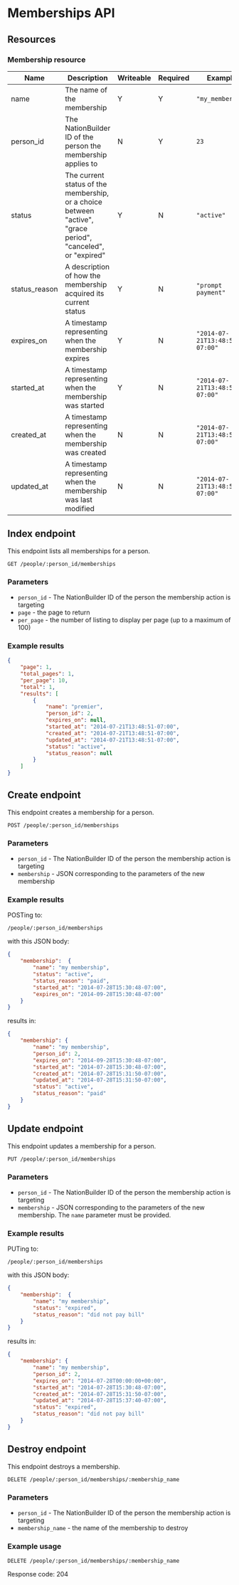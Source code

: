 # Memberships API

## Resources

### Membership resource

Name | Description | Writeable | Required | Examples
--- | --- | --- | --- | ---
name | The name of the membership | Y | Y | `"my_membership"`
person_id | The NationBuilder ID of the person the membership applies to | N | Y | `23`
status | The current status of the membership, or a choice between "active", "grace period", "canceled", or "expired" | Y | N | `"active"`
status_reason | A description of how the membership acquired its current status | Y | N | `"prompt payment"`
expires_on | A timestamp representing when the membership expires | Y | N | `"2014-07-21T13:48:51-07:00"`
started_at | A timestamp representing when the membership was started | Y | N | `"2014-07-21T13:48:51-07:00"`
created_at | A timestamp representing when the membership was created | N | N | `"2014-07-21T13:48:51-07:00"`
updated_at | A timestamp representing when the membership was last modified | N | N | `"2014-07-21T13:48:51-07:00"`

## Index endpoint

This endpoint lists all memberships for a person.

```
GET /people/:person_id/memberships
```

### Parameters

* `person_id` - The NationBuilder ID of the person the membership action is targeting
* `page` - the page to return
* `per_page` - the number of listing to display per page (up to a maximum of 100)

### Example results

```json
{
    "page": 1,
    "total_pages": 1,
    "per_page": 10,
    "total": 1,
    "results": [
        {
            "name": "premier",
            "person_id": 2,
            "expires_on": null,
            "started_at": "2014-07-21T13:48:51-07:00",
            "created_at": "2014-07-21T13:48:51-07:00",
            "updated_at": "2014-07-21T13:48:51-07:00",
            "status": "active",
            "status_reason": null
        }
    ]
}
```

## Create endpoint

This endpoint creates a membership for a person.

```
POST /people/:person_id/memberships
```

### Parameters

* `person_id` - The NationBuilder ID of the person the membership action is targeting
* `membership` - JSON corresponding to the parameters of the new membership

### Example results

POSTing to:

```
/people/:person_id/memberships
```

with this JSON body:

```json
{
    "membership":  {
        "name": "my membership",
        "status": "active",
        "status_reason": "paid",
        "started_at": "2014-07-28T15:30:48-07:00",
        "expires_on": "2014-09-28T15:30:48-07:00"
    }
}
```

results in:

```json
{
    "membership": {
        "name": "my membership",
        "person_id": 2,
        "expires_on": "2014-09-28T15:30:48-07:00",
        "started_at": "2014-07-28T15:30:48-07:00",
        "created_at": "2014-07-28T15:31:50-07:00",
        "updated_at": "2014-07-28T15:31:50-07:00",
        "status": "active",
        "status_reason": "paid"
    }
}
```

## Update endpoint

This endpoint updates a membership for a person.

```
PUT /people/:person_id/memberships
```

### Parameters

* `person_id` - The NationBuilder ID of the person the membership action is targeting
* `membership` - JSON corresponding to the parameters of the new membership. The `name` parameter must be provided.

### Example results

PUTing to:

```
/people/:person_id/memberships
```

with this JSON body:

```json
{
    "membership":  {
        "name": "my membership",
        "status": "expired",
        "status_reason": "did not pay bill"
    }
}
```

results in:

```json
{
    "membership": {
        "name": "my membership",
        "person_id": 2,
        "expires_on": "2014-07-28T00:00:00+00:00",
        "started_at": "2014-07-28T15:30:48-07:00",
        "created_at": "2014-07-28T15:31:50-07:00",
        "updated_at": "2014-07-28T15:37:40-07:00",
        "status": "expired",
        "status_reason": "did not pay bill"
    }
}
```

## Destroy endpoint

This endpoint destroys a membership.

```
DELETE /people/:person_id/memberships/:membership_name
```

### Parameters

* `person_id` - The NationBuilder ID of the person the membership action is targeting
* `membership_name` - the name of the membership to destroy

### Example usage

```
DELETE /people/:person_id/memberships/:membership_name
```

Response code: 204